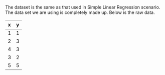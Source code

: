 The dataset is the same as that used in Simple Linear Regression scenario. The data set we are using is completely made up. Below is the raw data.

x | y
--- | ---
1 | 1
2 | 3
4 | 3
3 | 2
5 | 5